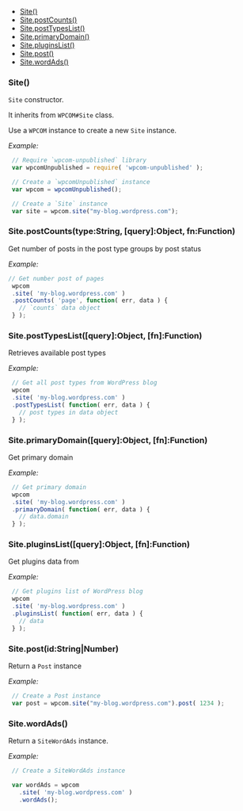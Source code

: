   - [Site()](#site)
  - [Site.postCounts()](#sitepostcountstypestringqueryobjectfnfunction)
  - [Site.postTypesList()](#siteposttypeslistqueryobjectfnfunction)
  - [Site.primaryDomain()](#siteprimarydomainqueryobjectfnfunction)
  - [Site.pluginsList()](#sitepluginslistqueryobjectfnfunction)
  - [Site.post()](#sitepostidstringnumber)
  - [Site.wordAds()](#sitewordads)

### Site()

  `Site` constructor.
  
  It inherits from `WPCOM#Site` class.
  
  Use a `WPCOM` instance to create a new `Site` instance.
  
  *Example:*
```js
 // Require `wpcom-unpublished` library
 var wpcomUnpublished = require( 'wpcom-unpublished' );
```

  
```js
 // Create a `wpcomUnpublished` instance
 var wpcom = wpcomUnpublished();
```

  
```js
 // Create a `Site` instance
 var site = wpcom.site("my-blog.wordpress.com");
```

### Site.postCounts(type:String, [query]:Object, fn:Function)

  Get number of posts in the post type groups by post status
  
  *Example:*
```js
// Get number post of pages
 wpcom
 .site( 'my-blog.wordpress.com' )
 .postCounts( 'page', function( err, data ) {
   // `counts` data object
 } );
```

### Site.postTypesList([query]:Object, [fn]:Function)

  Retrieves available post types
  
  *Example:*
```js
 // Get all post types from WordPress blog
 wpcom
 .site( 'my-blog.wordpress.com' )
 .postTypesList( function( err, data ) {
   // post types in data object
 } );
```

### Site.primaryDomain([query]:Object, [fn]:Function)

  Get primary domain
  
  *Example:*
```js
 // Get primary domain
 wpcom
 .site( 'my-blog.wordpress.com' )
 .primaryDomain( function( err, data ) {
   // data.domain
 } );
```

### Site.pluginsList([query]:Object, [fn]:Function)

  Get plugins data from
  
  *Example:*
```js
 // Get plugins list of WordPress blog
 wpcom
 .site( 'my-blog.wordpress.com' )
 .pluginsList( function( err, data ) {
   // data
 } );
```

### Site.post(id:String|Number)

  Return a `Post` instance
  
  *Example:*
```js
 // Create a Post instance
 var post = wpcom.site("my-blog.wordpress.com").post( 1234 );
```

### Site.wordAds()

  Return a `SiteWordAds` instance.
  
  *Example:*
```js
 // Create a SiteWordAds instance
```

  
```js
 var wordAds = wpcom
   .site( 'my-blog.wordpress.com' )
   .wordAds();
```

